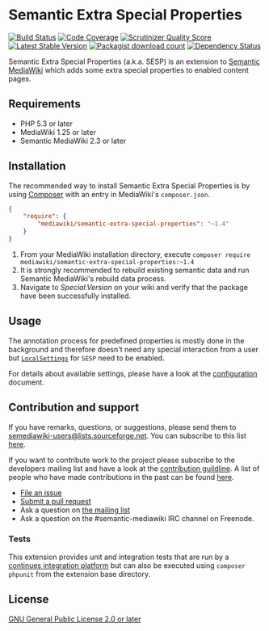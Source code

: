 # Semantic Extra Special Properties
[![Build Status](https://travis-ci.org/SemanticMediaWiki/SemanticExtraSpecialProperties.svg?branch=master)](https://travis-ci.org/SemanticMediaWiki/SemanticExtraSpecialProperties)
[![Code Coverage](https://scrutinizer-ci.com/g/SemanticMediaWiki/SemanticExtraSpecialProperties/badges/coverage.png?s=c5563fd91abeb49b37a6ef999198530b6796dd3c)](https://scrutinizer-ci.com/g/SemanticMediaWiki/SemanticExtraSpecialProperties/)
[![Scrutinizer Quality Score](https://scrutinizer-ci.com/g/SemanticMediaWiki/SemanticExtraSpecialProperties/badges/quality-score.png?s=9cc8ce493f63f5c2c22db71b2061b4b8c21f43ba)](https://scrutinizer-ci.com/g/SemanticMediaWiki/SemanticExtraSpecialProperties/)
[![Latest Stable Version](https://poser.pugx.org/mediawiki/semantic-extra-special-properties/version.png)](https://packagist.org/packages/mediawiki/semantic-extra-special-properties)
[![Packagist download count](https://poser.pugx.org/mediawiki/semantic-extra-special-properties/d/total.png)](https://packagist.org/packages/mediawiki/semantic-extra-special-properties)
[![Dependency Status](https://www.versioneye.com/php/mediawiki:semantic-extra-special-properties/badge.png)](https://www.versioneye.com/php/mediawiki:semantic-extra-special-properties)

Semantic Extra Special Properties (a.k.a. SESP) is an extension to [Semantic MediaWiki][smw] which adds some extra special properties to enabled content pages.

## Requirements

- PHP 5.3 or later
- MediaWiki 1.25 or later
- Semantic MediaWiki 2.3 or later

## Installation

The recommended way to install Semantic Extra Special Properties is by using [Composer][composer]
with an entry in MediaWiki's `composer.json`.

```json
{
	"require": {
		"mediawiki/semantic-extra-special-properties": "~1.4"
	}
}
```
1. From your MediaWiki installation directory, execute
   `composer require mediawiki/semantic-extra-special-properties:~1.4`
2. It is strongly recommended to rebuild existing semantic data and run
   Semantic MediaWiki's rebuild data process.
3. Navigate to _Special:Version_ on your wiki and verify that the package
   have been successfully installed.

## Usage

The annotation process for predefined properties is mostly done in the background
and therefore doesn't need any special interaction from a user but [`LocalSettings`][mw-localsettings] for
`SESP` need to be enabled.

For details about available settings, please have a look at the [configuration](docs/01-configuration.md) document.

## Contribution and support

If you have remarks, questions, or suggestions, please send them to semediawiki-users@lists.sourceforge.net. You can subscribe to this list [here](http://sourceforge.net/mailarchive/forum.php?forum_name=semediawiki-user).

If you want to contribute work to the project please subscribe to the
developers mailing list and have a look at the [contribution guildline](/CONTRIBUTING.md). A list of people who have made contributions in the past can be found [here][contributors].

* [File an issue](https://github.com/SemanticMediaWiki/SemanticExtraSpecialProperties/issues)
* [Submit a pull request](https://github.com/SemanticMediaWiki/SemanticExtraSpecialProperties/pulls)
* Ask a question on [the mailing list](https://semantic-mediawiki.org/wiki/Mailing_list)
* Ask a question on the #semantic-mediawiki IRC channel on Freenode.

### Tests

This extension provides unit and integration tests that are run by a [continues integration platform][travis]
but can also be executed using `composer phpunit` from the extension base directory.

## License

[GNU General Public License 2.0 or later][licence]

[composer]: https://getcomposer.org/
[licence]: https://www.gnu.org/copyleft/gpl.html
[mwcomposer]: https://www.mediawiki.org/wiki/Composer
[smw]: https://www.semantic-mediawiki.org/wiki/Semantic_MediaWiki
[travis]: https://travis-ci.org/SemanticMediaWiki/SemanticExtraSpecialProperties
[mw-testing]: https://www.mediawiki.org/wiki/Manual:PHP_unit_testing
[mw-update]: https://www.mediawiki.org/wiki/Manual:Update.php
[mw-localsettings]: https://www.mediawiki.org/wiki/Localsettings
[contributors]: https://github.com/SemanticMediaWiki/SemanticExtraSpecialProperties/graphs/contributors
[semver]: http://semver.org/
